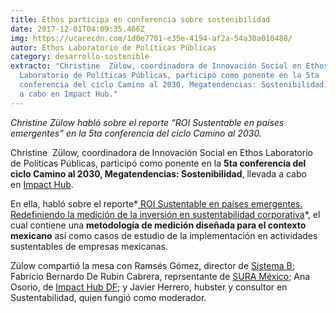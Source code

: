 ```yaml
---
title: Ethos participa en conferencia sobre sostenibilidad
date: 2017-12-01T04:09:35.466Z
img: https://ucarecdn.com/1d0e7701-e35e-4194-af2a-54a30a010488/
autor: Ethos Laboratorio de Políticas Públicas
category: desarrollo-sostenible
extracto: "Christine  Zülow, coordinadora de Innovación Social en Ethos
  Laboratorio de Políticas Públicas, participó como ponente en la 5ta
  conferencia del ciclo Camino al 2030, Megatendencias: Sostenibilidad, llevada
  a cabo en Impact Hub."
---
```

*Christine Zülow habló sobre el reporte “ROI Sustentable en países emergentes” en la 5ta conferencia del ciclo Camino al 2030.*

Christine  Zülow, coordinadora de Innovación Social en Ethos Laboratorio de Políticas Públicas, participó como ponente en la **5ta conferencia del ciclo Camino al 2030, Megatendencias: Sostenibilidad**, llevada a cabo en [Impact Hub](https://mexicocity.impacthub.net/).

En ella, habló sobre el reporte*[ ROI Sustentable en países emergentes. Redefiniendo la medición de la inversión en sustentabilidad corporativa](https://www.ethos.org.mx/es/ethos-publications/roi-sustentable-en-paises-emergentes-2/)*, el cual contiene una **metodología de medición diseñada para el contexto mexicano** así como casos de estudio de la implementación en actividades sustentables de empresas mexicanas.

Zülow compartió la mesa con Ramsés Gómez, director de [Sistema B](https://www.facebook.com/SistemaB.Mexico/?fref=mentions); Fabricio Bernardo De Rubin Cabrera, reprsentante de [SURA México](https://www.facebook.com/SURAMexico/?fref=mentions); Ana Osorio, de [Impact Hub DF](https://www.facebook.com/ImpactHubDF/?fref=mentions); y Javier Herrero, hubster y consultor en Sustentabilidad, quien fungió como moderador.